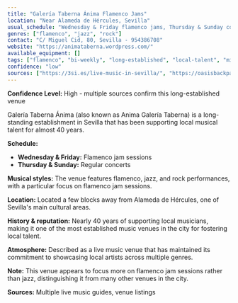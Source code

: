 ```yaml
---
title: "Galería Taberna Ánima Flamenco Jams"
location: "Near Alameda de Hércules, Sevilla"
usual_schedule: "Wednesday & Friday flamenco jams, Thursday & Sunday concerts"
genres: ["flamenco", "jazz", "rock"]
contact: "C/ Miguel Cid, 80, Sevilla - 954386708"
website: "https://animataberna.wordpress.com/"
available_equipment: []
tags: ["flamenco", "bi-weekly", "long-established", "local-talent", "mixed-programming"]
confidence: "low"
sources: ["https://3si.es/live-music-in-sevilla/", "https://oasisbackpackershostels.com/best-live-music-clubs-and-venues-in-seville-spain/", "https://south.tours/magazine/live-music-in-seville-top-15-unmissable-places/"]
---
```


**Confidence Level:** High - multiple sources confirm this long-established venue

Galería Taberna Ánima (also known as Anima Galería Taberna) is a long-standing establishment in Sevilla that has been supporting local musical talent for almost 40 years.

**Schedule:**
- **Wednesday & Friday:** Flamenco jam sessions
- **Thursday & Sunday:** Regular concerts

**Musical styles:** The venue features flamenco, jazz, and rock performances, with a particular focus on flamenco jam sessions.

**Location:** Located a few blocks away from Alameda de Hércules, one of Sevilla's main cultural areas.

**History & reputation:** Nearly 40 years of supporting local musicians, making it one of the most established music venues in the city for fostering local talent.

**Atmosphere:** Described as a live music venue that has maintained its commitment to showcasing local artists across multiple genres.

**Note:** This venue appears to focus more on flamenco jam sessions rather than jazz, distinguishing it from many other venues in the city.

**Sources:** Multiple live music guides, venue listings